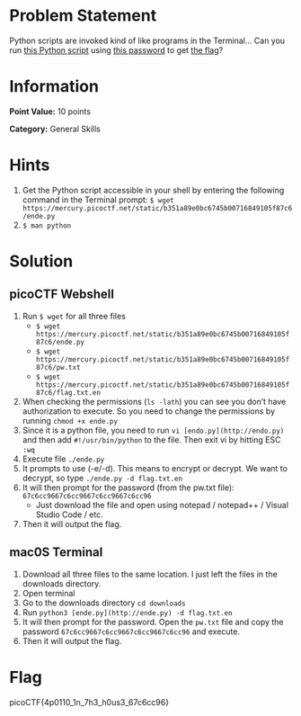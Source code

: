 # **Problem Statement**

Python scripts are invoked kind of like programs in the Terminal... Can you run [this Python script](https://mercury.picoctf.net/static/b351a89e0bc6745b00716849105f87c6/ende.py) using [this password](https://mercury.picoctf.net/static/b351a89e0bc6745b00716849105f87c6/pw.txt) to get [the flag](https://mercury.picoctf.net/static/b351a89e0bc6745b00716849105f87c6/flag.txt.en)?

# Information

**Point Value:** 10 points

**Category:** General Skills

# Hints

1. Get the Python script accessible in your shell by entering the following command in the Terminal prompt: `$ wget https://mercury.picoctf.net/static/b351a89e0bc6745b00716849105f87c6/ende.py`
2. `$ man python`

# Solution

## picoCTF Webshell

1. Run `$ wget` for all three files
    - `$ wget https://mercury.picoctf.net/static/b351a89e0bc6745b00716849105f87c6/ende.py`
    - `$ wget https://mercury.picoctf.net/static/b351a89e0bc6745b00716849105f87c6/pw.txt`
    - `$ wget https://mercury.picoctf.net/static/b351a89e0bc6745b00716849105f87c6/flag.txt.en`
2. When checking the permissions (`ls -lath`) you can see you don’t have authorization to execute. So you need to change the permissions by running `chmod +x ende.py`
3. Since it is a python file, you need to run `vi [endo.py](http://endo.py)` and then add `#!/usr/bin/python`  to the file. Then exit vi by hitting ESC `:wq`
4. Execute file `./ende.py`
5. It prompts to use (-e/-d). This means to encrypt or decrypt. We want to decrypt, so type `./ende.py -d flag.txt.en` 
6. It will then prompt for the password (from the pw.txt file): `67c6cc9667c6cc9667c6cc9667c6cc96`
    - Just download the file and open using notepad / notepad++ / Visual Studio Code / etc.
7. Then it will output the flag.

## mac0S Terminal

1. Download all three files to the same location. I just left the files in the downloads directory.
2. Open terminal
3. Go to the downloads directory `cd downloads`
4. Run `python3 [ende.py](http://ende.py) -d flag.txt.en`
5. It will then prompt for the password. Open the `pw.txt` file and copy the password `67c6cc9667c6cc9667c6cc9667c6cc96` and execute.
6. Then it will output the flag.

# Flag

picoCTF{4p0110_1n_7h3_h0us3_67c6cc96}
